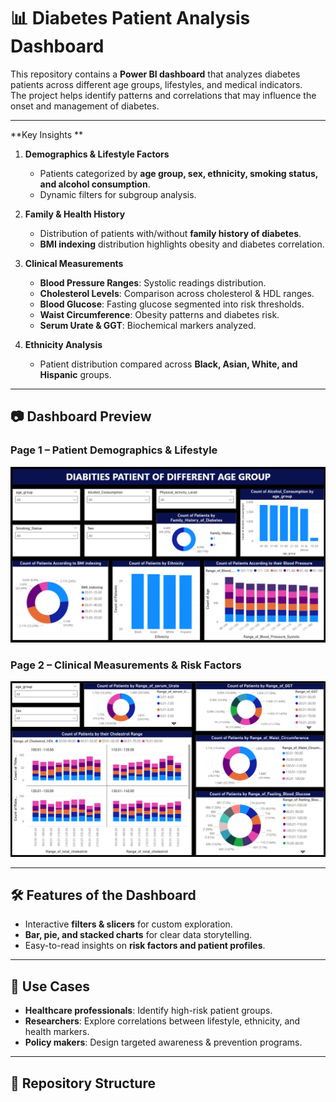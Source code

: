 # 📊 Diabetes Patient Analysis Dashboard  

This repository contains a **Power BI dashboard** that analyzes diabetes patients across different age groups, lifestyles, and medical indicators.  
The project helps identify patterns and correlations that may influence the onset and management of diabetes.  

---

**Key Insights  **

1. **Demographics & Lifestyle Factors**  
   - Patients categorized by **age group, sex, ethnicity, smoking status, and alcohol consumption**.  
   - Dynamic filters for subgroup analysis.  

2. **Family & Health History**  
   - Distribution of patients with/without **family history of diabetes**.  
   - **BMI indexing** distribution highlights obesity and diabetes correlation.  

3. **Clinical Measurements**  
   - **Blood Pressure Ranges**: Systolic readings distribution.  
   - **Cholesterol Levels**: Comparison across cholesterol & HDL ranges.  
   - **Blood Glucose**: Fasting glucose segmented into risk thresholds.  
   - **Waist Circumference**: Obesity patterns and diabetes risk.  
   - **Serum Urate & GGT**: Biochemical markers analyzed.  

4. **Ethnicity Analysis**  
   - Patient distribution compared across **Black, Asian, White, and Hispanic** groups.  

---

## 📷 Dashboard Preview  

### Page 1 – Patient Demographics & Lifestyle  
![Dashboard Screenshot 1](https://github.com/KrishnaRajoo/diabities_patient_analysis_powerbi.io/blob/main/Screenshot%202025-09-02%20192239.png)  

### Page 2 – Clinical Measurements & Risk Factors  
![Dashboard Screenshot 2](https://github.com/KrishnaRajoo/diabities_patient_analysis_powerbi.io/blob/main/Screenshot%202025-09-02%20192310.png)

---

## 🛠 Features of the Dashboard  
- Interactive **filters & slicers** for custom exploration.  
- **Bar, pie, and stacked charts** for clear data storytelling.  
- Easy-to-read insights on **risk factors and patient profiles**.  

---

## 🚀 Use Cases  
- **Healthcare professionals**: Identify high-risk patient groups.  
- **Researchers**: Explore correlations between lifestyle, ethnicity, and health markers.  
- **Policy makers**: Design targeted awareness & prevention programs.  

---

## 📂 Repository Structure  
